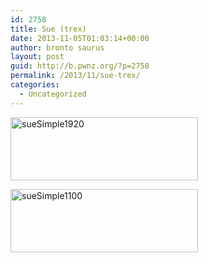 ```yaml
---
id: 2758
title: Sue (trex)
date: 2013-11-05T01:03:14+00:00
author: bronto saurus
layout: post
guid: http://b.pwnz.org/?p=2758
permalink: /2013/11/sue-trex/
categories:
  - Uncategorized
---
```

[<img src="http://b.pwnz.org/wp-content/uploads/2013/11/sueSimple1920-300x101.png" alt="sueSimple1920" width="300" height="101" class="alignleft size-medium wp-image-2759" srcset="http://b.pwnz.org/wp-content/uploads/2013/11/sueSimple1920-300x101.png 300w, http://b.pwnz.org/wp-content/uploads/2013/11/sueSimple1920-1024x346.png 1024w, http://b.pwnz.org/wp-content/uploads/2013/11/sueSimple1920-624x211.png 624w" sizes="(max-width: 300px) 100vw, 300px" />](http://b.pwnz.org/wp-content/uploads/2013/11/sueSimple1920.png)

[<img src="http://b.pwnz.org/wp-content/uploads/2013/11/sueSimple1100-300x101.png" alt="sueSimple1100" width="300" height="101" class="alignleft size-medium wp-image-2760" srcset="http://b.pwnz.org/wp-content/uploads/2013/11/sueSimple1100-300x101.png 300w, http://b.pwnz.org/wp-content/uploads/2013/11/sueSimple1100-1024x346.png 1024w, http://b.pwnz.org/wp-content/uploads/2013/11/sueSimple1100-624x211.png 624w" sizes="(max-width: 300px) 100vw, 300px" />](http://b.pwnz.org/wp-content/uploads/2013/11/sueSimple1100.png)